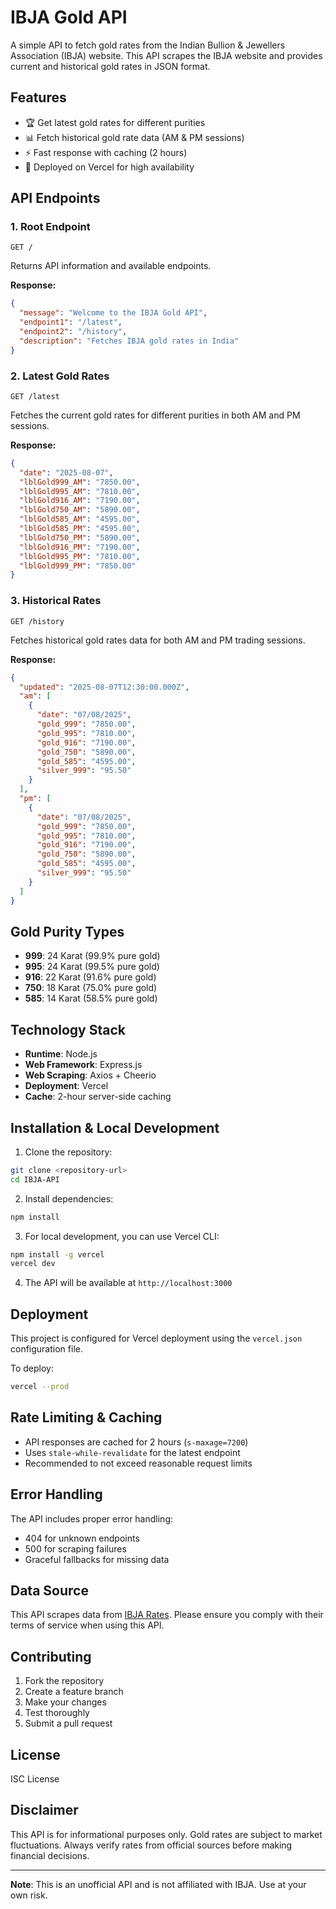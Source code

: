 # IBJA Gold API

A simple API to fetch gold rates from the Indian Bullion & Jewellers Association (IBJA) website. This API scrapes the IBJA website and provides current and historical gold rates in JSON format.

## Features

- 🏆 Get latest gold rates for different purities
- 📊 Fetch historical gold rate data (AM & PM sessions)
- ⚡ Fast response with caching (2 hours)
- 🚀 Deployed on Vercel for high availability

## API Endpoints

### 1. Root Endpoint
```
GET /
```
Returns API information and available endpoints.

**Response:**
```json
{
  "message": "Welcome to the IBJA Gold API",
  "endpoint1": "/latest",
  "endpoint2": "/history",
  "description": "Fetches IBJA gold rates in India"
}
```

### 2. Latest Gold Rates
```
GET /latest
```
Fetches the current gold rates for different purities in both AM and PM sessions.

**Response:**
```json
{
  "date": "2025-08-07",
  "lblGold999_AM": "7850.00",
  "lblGold995_AM": "7810.00",
  "lblGold916_AM": "7190.00",
  "lblGold750_AM": "5890.00",
  "lblGold585_AM": "4595.00",
  "lblGold585_PM": "4595.00",
  "lblGold750_PM": "5890.00",
  "lblGold916_PM": "7190.00",
  "lblGold995_PM": "7810.00",
  "lblGold999_PM": "7850.00"
}
```

### 3. Historical Rates
```
GET /history
```
Fetches historical gold rates data for both AM and PM trading sessions.

**Response:**
```json
{
  "updated": "2025-08-07T12:30:00.000Z",
  "am": [
    {
      "date": "07/08/2025",
      "gold_999": "7850.00",
      "gold_995": "7810.00",
      "gold_916": "7190.00",
      "gold_750": "5890.00",
      "gold_585": "4595.00",
      "silver_999": "95.50"
    }
  ],
  "pm": [
    {
      "date": "07/08/2025",
      "gold_999": "7850.00",
      "gold_995": "7810.00",
      "gold_916": "7190.00",
      "gold_750": "5890.00",
      "gold_585": "4595.00",
      "silver_999": "95.50"
    }
  ]
}
```

## Gold Purity Types

- **999**: 24 Karat (99.9% pure gold)
- **995**: 24 Karat (99.5% pure gold)
- **916**: 22 Karat (91.6% pure gold)
- **750**: 18 Karat (75.0% pure gold)
- **585**: 14 Karat (58.5% pure gold)

## Technology Stack

- **Runtime**: Node.js
- **Web Framework**: Express.js
- **Web Scraping**: Axios + Cheerio
- **Deployment**: Vercel
- **Cache**: 2-hour server-side caching

## Installation & Local Development

1. Clone the repository:
```bash
git clone <repository-url>
cd IBJA-API
```

2. Install dependencies:
```bash
npm install
```

3. For local development, you can use Vercel CLI:
```bash
npm install -g vercel
vercel dev
```

4. The API will be available at `http://localhost:3000`

## Deployment

This project is configured for Vercel deployment using the `vercel.json` configuration file. 

To deploy:
```bash
vercel --prod
```

## Rate Limiting & Caching

- API responses are cached for 2 hours (`s-maxage=7200`)
- Uses `stale-while-revalidate` for the latest endpoint
- Recommended to not exceed reasonable request limits

## Error Handling

The API includes proper error handling:
- 404 for unknown endpoints
- 500 for scraping failures
- Graceful fallbacks for missing data

## Data Source

This API scrapes data from [IBJA Rates](https://www.ibjarates.com). Please ensure you comply with their terms of service when using this API.

## Contributing

1. Fork the repository
2. Create a feature branch
3. Make your changes
4. Test thoroughly
5. Submit a pull request

## License

ISC License

## Disclaimer

This API is for informational purposes only. Gold rates are subject to market fluctuations. Always verify rates from official sources before making financial decisions.

---

**Note**: This is an unofficial API and is not affiliated with IBJA. Use at your own risk.
